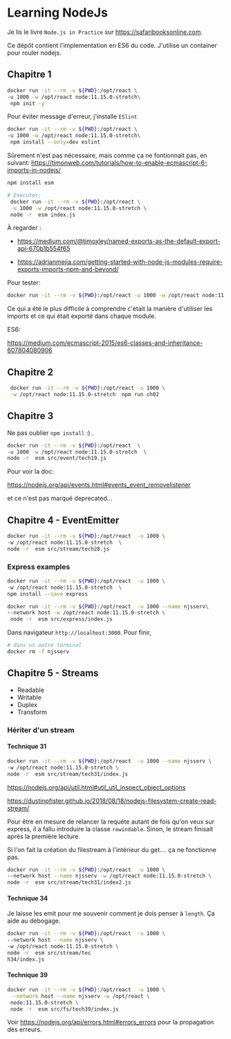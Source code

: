 # Learning NodeJs

Je lis le livre `Node.js in Practice` sur <https://safaribooksonline.com>.

Ce dépôt contient l'implementation en ES6 du code. J'utilise un container pour rouler nodejs.

## Chapitre 1

```bash
docker run -it --rm -v ${PWD}:/opt/react \
-u 1000 -w /opt/react node:11.15.0-stretch\
 npm init -y
```

Pour éviter message d'erreur, j'installe `ESlint`

```bash
docker run -it --rm -v ${PWD}:/opt/react \
-u 1000 -w /opt/react node:11.15.0-stretch\
 npm install --only=dev eslint
```

Sûrement n'est pas nécessaire, mais comme ça ne fontionnait pas, en suivant:
<https://timonweb.com/tutorials/how-to-enable-ecmascript-6-imports-in-nodejs/>

```bash
npm install esm

# Executer:
 docker run -it --rm -v ${PWD}:/opt/react \
 -u 1000 -w /opt/react node:11.15.0-stretch \
 node -r  esm index.js
 ```

À regarder :

- <https://medium.com/@timoxley/named-exports-as-the-default-export-api-670b1b554f65>

- <https://adrianmejia.com/getting-started-with-node-js-modules-require-exports-imports-npm-and-beyond/>

Pour tester:

```bash
docker run -it --rm -v ${PWD}:/opt/react -u 1000 -w /opt/react node:11.15.0-stretch npm test
```

Ce qui a été le plus difficile à comprendre c'était la manière d'utiliser les imports et ce qui était exporté dans chaque module.

ES6:

<https://medium.com/ecmascript-2015/es6-classes-and-inheritance-607804080906>

## Chapitre 2

```bash
 docker run -it --rm -v ${PWD}:/opt/react -u 1000 \
 -w /opt/react node:11.15.0-stretch  npm run ch02
```

## Chapitre 3

Ne pas oublier `npm install` :) .

```bash
docker run -it --rm -v ${PWD}:/opt/react  \
-u 1000 -w /opt/react node:11.15.0-stretch  \
node -r  esm src/event/tech19.js
```

Pour voir la doc:

<https://nodejs.org/api/events.html#events_event_removelistener>

et ce n'est pas marqué deprecated...

## Chapitre 4 - EventEmitter

```bash
docker run -it --rm -v ${PWD}:/opt/react  -u 1000 \
-w /opt/react node:11.15.0-stretch  \
node -r  esm src/stream/tech28.js
```

### Express examples

```bash
docker run -it --rm -v ${PWD}:/opt/react  -u 1000 \
-w /opt/react node:11.15.0-stretch  \
npm install --save express

docker run -it --rm -v ${PWD}:/opt/react  -u 1000 --name njsserv\
--network host -w /opt/react node:11.15.0-stretch \
 node -r  esm src/express/index.js
```

Dans navigateur `http://localhost:3000`. Pour finir,

```bash
# dans un autre terminal
docker rm -f njsserv
```

## Chapitre 5 - Streams

- Readable
- Writable
- Duplex
- Transform

### Hériter d'un stream

#### Technique 31

```bash
docker run -it --rm -v ${PWD}:/opt/react  -u 1000 --name njsserv \
-w /opt/react node:11.15.0-stretch \
node -r  esm src/stream/tech31/index.js
```

<https://nodejs.org/api/util.html#util_util_inspect_object_options>

<https://dustinpfister.github.io/2018/08/18/nodejs-filesystem-create-read-stream/>

Pour être en mesure de relancer la requête autant de fois qu'on veux sur express, il a fallu introduire la
classe `rewindable`. Sinon, le stream finisait après la première lecture.

Si l'on fait la création du filestream à l'intérieur du get.... ça ne fonctionne pas.

```bash
docker run -it --rm -v ${PWD}:/opt/react  -u 1000 \
--network host --name njsserv -w /opt/react node:11.15.0-stretch \
node -r  esm src/stream/tech31/index2.js
```

#### Technique 34

Je laisse les emit pour me souvenir comment je dois penser à `length`. Ça aide au débogage.

```bash
docker run -it --rm -v ${PWD}:/opt/react  -u 1000 \
--network host --name njsserv \
-w /opt/react node:11.15.0-stretch \
node -r  esm src/stream/tec
h34/index.js
```

#### Technique 39

```bash
docker run -it --rm -v ${PWD}:/opt/react  -u 1000 \
 --network host --name njsserv -w /opt/react \
 node:11.15.0-stretch \
 node -r  esm src/fs/tech39/index.js
 ```

Voir <https://nodejs.org/api/errors.html#errors_errors> pour la propagation des erreurs.
